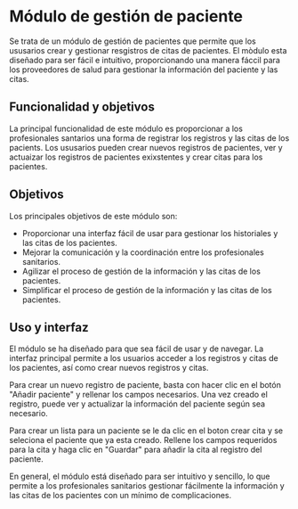 # Módulo de gestión de paciente 

Se trata de un módulo de gestión de pacientes que permite que los ususarios crear y gestionar resgistros de citas de pacientes. El mòdulo esta diseñado para ser fácil e intuitivo,
proporcionando una manera fáccil para los proveedores de salud para gestionar la información del paciente y las citas.

## Funcionalidad y objetivos

La principal funcionalidad de este módulo es proporcionar a los profesionales santarios una forma de registrar los registros y las citas de los pacients. Los ususarios pueden crear nuevos registros de pacientes, ver y actuaizar los registros de pacientes exixstentes y crear citas para los pacientes.


## Objetivos

Los principales objetivos de este módulo son:

* Proporcionar una interfaz fácil de usar para gestionar los historiales y las citas de los pacientes.	
* Mejorar la comunicación y la coordinación entre los profesionales sanitarios.
* Agilizar el proceso de gestión de la información y las citas de los pacientes.
* Simplificar el proceso de gestión de la información y las citas de los pacientes.
 

## Uso y interfaz

El módulo se ha diseñado para que sea fácil de usar y de navegar. La interfaz principal permite a los usuarios acceder a los registros y citas de los pacientes, así como crear nuevos registros y citas.

Para crear un nuevo registro de paciente, basta con hacer clic en el botón "Añadir paciente" y rellenar los campos necesarios. Una vez creado el registro, puede ver y actualizar la información del paciente según sea necesario.

Para crear un lista para un paciente se le da clic en el boton crear cita y se seleciona el paciente que ya esta creado. Rellene los campos requeridos para la cita y haga clic en "Guardar" para añadir la cita al registro del paciente.

En general, el módulo está diseñado para ser intuitivo y sencillo, lo que permite a los profesionales sanitarios gestionar fácilmente la información y las citas de los pacientes con un mínimo de complicaciones.

